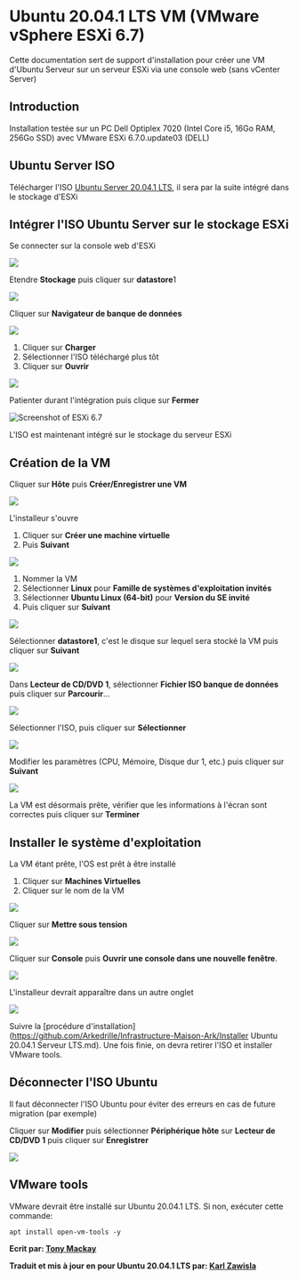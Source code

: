 # Ubuntu 20.04.1 LTS VM (VMware vSphere ESXi 6.7)

Cette documentation sert de support d'installation pour créer une VM d'Ubuntu Serveur sur un serveur ESXi via une console web (sans vCenter Server)



## Introduction

Installation testée sur un PC Dell Optiplex 7020 (Intel Core i5, 16Go RAM, 256Go SSD) avec VMware ESXi 6.7.0.update03 (DELL) 



## Ubuntu Server ISO

Télécharger l'ISO [Ubuntu Server 20.04.1 LTS](https://ubuntu.com/download/server), il sera par la suite intégré dans le stockage d'ESXi



## Intégrer l'ISO Ubuntu Server sur le stockage ESXi

Se connecter sur la console web d'ESXi

![](C:\Users\Arkedrille\AppData\Roaming\Typora\typora-user-images\image-20201111122348502.png)

Etendre **Stockage** puis cliquer sur **datastore**1

![](C:\Users\Arkedrille\AppData\Roaming\Typora\typora-user-images\image-20201111143920418.png)

Cliquer sur **Navigateur de banque de données**

![](C:\Users\Arkedrille\AppData\Roaming\Typora\typora-user-images\image-20201111122856841.png)

1. Cliquer sur **Charger**
2. Sélectionner l'ISO téléchargé plus tôt
3. Cliquer sur **Ouvrir**

![](C:\Users\Arkedrille\AppData\Roaming\Typora\typora-user-images\image-20201111123122716.png)

Patienter durant l'intégration puis clique sur **Fermer**

![Screenshot of ESXi 6.7](https://graspingtech.com/esxi-ubuntu-18.04-vm/upload-ubuntu-esxi-datastore-step-4.jpg)

L'ISO est maintenant intégré sur le stockage du serveur ESXi



## Création de la VM

Cliquer sur **Hôte** puis **Créer/Enregistrer une VM**

![](C:\Users\Arkedrille\AppData\Roaming\Typora\typora-user-images\image-20201111123330331.png)

L'installeur s'ouvre

1. Cliquer sur **Créer une machine virtuelle**
2. Puis **Suivant**

![](C:\Users\Arkedrille\AppData\Roaming\Typora\typora-user-images\image-20201111144054206.png)

1. Nommer la VM
2. Sélectionner **Linux** pour **Famille de systèmes d'exploitation invités**
3. Sélectionner **Ubuntu Linux (64-bit)** pour **Version du SE invité**
4. Puis cliquer sur **Suivant**

![](C:\Users\Arkedrille\AppData\Roaming\Typora\typora-user-images\image-20201111124117180.png)

Sélectionner **datastore1**, c'est le disque sur lequel sera stocké la VM puis cliquer sur **Suivant**

![](C:\Users\Arkedrille\AppData\Roaming\Typora\typora-user-images\image-20201111124511725.png)

Dans **Lecteur de CD/DVD 1**, sélectionner **Fichier ISO banque de données** puis cliquer sur **Parcourir**…

![](C:\Users\Arkedrille\AppData\Roaming\Typora\typora-user-images\image-20201111125253276.png)

Sélectionner l'ISO, puis cliquer  sur **Sélectionner**

![](C:\Users\Arkedrille\AppData\Roaming\Typora\typora-user-images\image-20201111125330326.png)

Modifier les paramètres (CPU, Mémoire, Disque dur 1, etc.) puis cliquer sur **Suivant**

![](C:\Users\Arkedrille\AppData\Roaming\Typora\typora-user-images\image-20201111125555121.png)

La VM est désormais prête, vérifier que les informations à l'écran sont correctes puis cliquer sur **Terminer**



## Installer le système d'exploitation

La VM étant prête, l'OS est prêt à être installé

1. Cliquer sur **Machines Virtuelles**
2. Cliquer sur le nom de la VM

![](C:\Users\Arkedrille\AppData\Roaming\Typora\typora-user-images\image-20201111130007556.png)

Cliquer sur **Mettre sous tension**

![](C:\Users\Arkedrille\AppData\Roaming\Typora\typora-user-images\image-20201111130054023.png)

Cliquer sur **Console** puis **Ouvrir une console dans une nouvelle fenêtre**.

![](C:\Users\Arkedrille\AppData\Roaming\Typora\typora-user-images\image-20201111130138059.png)

L'installeur devrait apparaître dans un autre onglet 

![](C:\Users\Arkedrille\AppData\Roaming\Typora\typora-user-images\image-20201111130305049.png)

Suivre la [procédure d'installation](https://github.com/Arkedrille/Infrastructure-Maison-Ark/Installer Ubuntu 20.04.1 Serveur LTS.md). Une fois finie, on devra retirer l'ISO et installer VMware tools.



## Déconnecter l'ISO Ubuntu

Il faut déconnecter l'ISO Ubuntu pour éviter des erreurs en cas de future migration (par exemple)

Cliquer sur **Modifier** puis sélectionner **Périphérique hôte** sur **Lecteur de CD/DVD 1** puis cliquer sur **Enregistrer**

![](C:\Users\Arkedrille\AppData\Roaming\Typora\typora-user-images\image-20201111140148522.png)



## VMware tools

VMware devrait être installé sur Ubuntu 20.04.1 LTS. Si non, exécuter cette commande:

```
apt install open-vm-tools -y
```



**Ecrit par: [Tony Mackay](https://tonymackay.net/)**

**Traduit et mis à jour en pour Ubuntu 20.04.1 LTS par: [Karl Zawisla](https://github.com/Arkedrille/)**